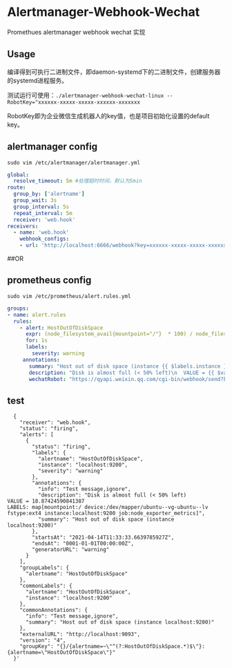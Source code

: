 # Alertmanager-Webhook-Wechat
Promethues alertmanager webhook wechat 实现

## Usage
编译得到可执行二进制文件，即daemon-systemd下的二进制文件，创建服务器的systemd进程服务。

测试运行可使用：```./alertmanager-webhook-wechat-linux --RobotKey="xxxxxx-xxxxx-xxxxx-xxxxxx-xxxxxxx```

RobotKey即为企业微信生成机器人的key值，也是项目初始化设置的default key。

## alertmanager config
```shell
sudo vim /etc/alertmanager/alertmanager.yml
```
```yaml 
global:
  resolve_timeout: 5m #处理超时时间，默认为5min
route:
  group_by: ['alertname']
  group_wait: 3s
  group_interval: 5s
  repeat_interval: 5m
  receiver: 'web.hook'
receivers:
  - name: 'web.hook'
    webhook_configs:
    - url: 'http://localhost:6666/webhook?key=xxxxxx-xxxxx-xxxxx-xxxxxx-xxxxxxx'
```
##OR
## prometheus config
```shell
sudo vim /etc/prometheus/alert.rules.yml
```
```yaml
groups:
- name: alert.rules
  rules:
    - alert: HostOutOfDiskSpace
      expr: (node_filesystem_avail{mountpoint="/"}  * 100) / node_filesystem_size{mountpoint="/"} < 50
      for: 1s
      labels:
        severity: warning
     annotations:
       summary: "Host out of disk space (instance {{ $labels.instance }})"
       description: "Disk is almost full (< 50% left)\n  VALUE = {{ $value }}\n  LABELS: {{ $labels }}"
       wechatRobot: "https://qyapi.weixin.qq.com/cgi-bin/webhook/send?key=9a81393c-a141-4920-9e19-169a445db908"
```

## test
```curl 'http://127.0.0.1:6666/webhook'  -H 'Content-Type: application/json'    -d '
  {
    "receiver": "web.hook",
    "status": "firing",
    "alerts": [
      {
        "status": "firing",
        "labels": {
          "alertname": "HostOutOfDiskSpace",
          "instance": "localhost:9200",
          "severity": "warning"
        },
        "annotations": {
          "info": "Test message,ignore",
          "description": "Disk is almost full (< 50% left)
VALUE = 18.87424590841387
LABELS: map[mountpoint:/ device:/dev/mapper/ubuntu--vg-ubuntu--lv fstype:ext4 instance:localhost:9200 job:node_exporter_metrics]",
          "summary": "Host out of disk space (instance localhost:9200)"
        },
        "startsAt": "2021-04-14T11:33:33.6639785927Z",
        "endsAt": "0001-01-01T00:00:00Z",
        "generatorURL": "warning"
      }
    ],
    "groupLabels": {
      "alertname": "HostOutOfDiskSpace"
    },
    "commonLabels": {
      "alertname": "HostOutOfDiskSpace",
      "instance": "localhost:9200"
    },
    "commonAnnotations": {
      "info": "Test message,ignore",
      "summary": "Host out of disk space (instance localhost:9200)"
    },
    "externalURL": "http://localhost:9093",
    "version": "4",
    "groupKey": "{}/{alertname=~\"^(?:HostOutOfDiskSpace.*)$\"}:{alertname=\"HostOutOfDiskSpace\"}"
  }'
```
